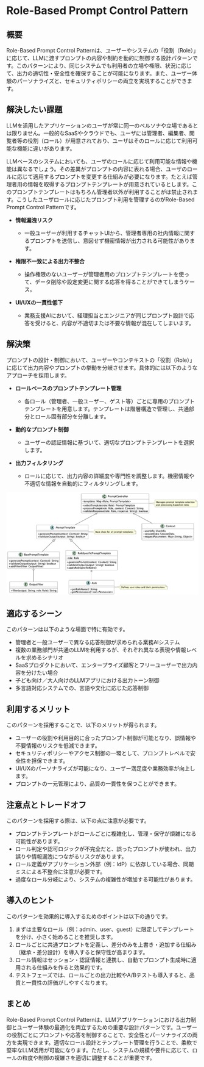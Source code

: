 # Role-Based Prompt Control Pattern

## 概要

Role-Based Prompt Control Patternは、ユーザーやシステムの「役割（Role）」に応じて、LLMに渡すプロンプトの内容や制約を動的に制御する設計パターンです。このパターンにより、同じシステムでも利用者の立場や権限、状況に応じて、出力の適切性・安全性を確保することが可能になります。また、ユーザー体験のパーソナライズと、セキュリティポリシーの両立を実現することができます。

## 解決したい課題

LLMを活用したアプリケーションのユーザが常に同一のペルソナや立場であるとは限りません。一般的なSaaSやクラウドでも、ユーザには管理者、編集者、閲覧者等の役割（ロール）が用意されており、ユーザはそのロールに応じて利用可能な機能に違いがあります。

LLMベースのシステムにおいても、ユーザのロールに応じて利用可能な情報や機能は異なるでしょう。その差異がプロンプトの内容に表れる場合、ユーザのロールに応じて適用するプロンプトを変更する仕組みが必要になります。たとえば管理者用の情報を取得するプロンプトテンプレートが用意されているとします。このプロンプトテンプレートはもちろん管理者以外が利用することがは禁止されます。こうしたユーザロールに応じたプロンプト利用を管理するのがRole-Based Prompt Control Patternです。

- **情報漏洩リスク**
  - 一般ユーザーが利用するチャットUIから、管理者専用の社内情報に関するプロンプトを送信し、意図せず機密情報が出力される可能性があります。

- **権限不一致による出力不整合**
  - 操作権限のないユーザーが管理者用のプロンプトテンプレートを使って、データ削除や設定変更に関する応答を得ることができてしまうケース。

- **UI/UXの一貫性低下**
  - 業務支援AIにおいて、経理担当とエンジニアが同じプロンプト設計で応答を受けると、内容が不適切または不要な情報が混在してしまいます。

## 解決策

プロンプトの設計・制御において、ユーザーやコンテキストの「役割（Role）」に応じて出力内容やプロンプトの挙動を分岐させます。具体的には以下のようなアプローチを採用します。

- **ロールベースのプロンプトテンプレート管理**
  - 各ロール（管理者、一般ユーザー、ゲスト等）ごとに専用のプロンプトテンプレートを用意します。テンプレートは階層構造で管理し、共通部分とロール固有部分を分離します。

- **動的なプロンプト制御**
  - ユーザーの認証情報に基づいて、適切なプロンプトテンプレートを選択します。

- **出力フィルタリング**
  - ロールに応じて、出力内容の詳細度や専門性を調整します。機密情報や不適切な情報を自動的にフィルタリングします。

![img](./uml/images/role_based_prompt_control_pattern.png)

## 適応するシーン

このパターンは以下のような場面で特に有効です。

- 管理者と一般ユーザーで異なる応答制御が求められる業務AIシステム
- 複数の業務部門が共通のLLMを利用するが、それぞれ異なる表現や情報レベルを求めるシナリオ
- SaaSプロダクトにおいて、エンタープライズ顧客とフリーユーザーで出力内容を分けたい場合
- 子ども向け／大人向けのLLMアプリにおける出力トーン制御
- 多言語対応システムでの、言語や文化に応じた応答制御

## 利用するメリット

このパターンを採用することで、以下のメリットが得られます。

- ユーザーの役割や利用目的に合ったプロンプト制御が可能となり、誤情報や不要情報のリスクを低減できます。
- セキュリティポリシーやアクセス制御の一環として、プロンプトレベルで安全性を担保できます。
- UI/UXのパーソナライズが可能になり、ユーザー満足度や業務効率が向上します。
- プロンプトの一元管理により、品質の一貫性を保つことができます。

## 注意点とトレードオフ

このパターンを採用する際は、以下の点に注意が必要です。

- プロンプトテンプレートがロールごとに複雑化し、管理・保守が煩雑になる可能性があります。
- ロール判定や認可ロジックが不完全だと、誤ったプロンプトが使われ、出力誤りや情報漏洩につながるリスクがあります。
- ロール定義がアプリケーション外部（例：IdP）に依存している場合、同期ミスによる不整合に注意が必要です。
- 過度なロール分岐により、システムの複雑性が増加する可能性があります。

## 導入のヒント

このパターンを効果的に導入するためのポイントは以下の通りです。

1. まずは主要なロール（例：admin、user、guest）に限定してテンプレートを分け、小さく始めることを推奨します。
2. ロールごとに共通プロンプトを定義し、差分のみを上書き・追加する仕組み（継承・差分設計）を導入すると保守性が高まります。
3. ロール情報はセッション・認証情報と連携し、自動でプロンプト生成時に適用される仕組みを作ると効果的です。
4. テストフェーズでは、ロールごとの出力比較やA/Bテストも導入すると、品質と一貫性の評価がしやすくなります。

## まとめ

Role-Based Prompt Control Patternは、LLMアプリケーションにおける出力制御とユーザー体験の最適化を両立するための重要な設計パターンです。ユーザーの役割ごとにプロンプトや応答を制御することで、安全性とパーソナライズの両方を実現できます。適切なロール設計とテンプレート管理を行うことで、柔軟で堅牢なLLM活用が可能になります。ただし、システムの規模や要件に応じて、ロールの粒度や制御の複雑さを適切に調整することが重要です。
